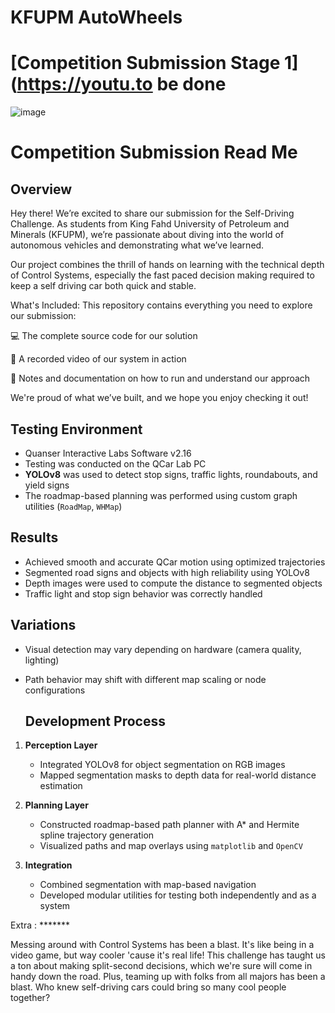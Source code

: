 # KFUPM AutoWheels
# [Competition Submission Stage 1](https://youtu.to be done 
![image](https://github.com/SulimanSalih/KFUPMAUTOWHEELS--Stage1/assets/108358496/d6eec892-a7b1-4839-b83c-e7ed3c3dcf50)

# Competition Submission Read Me

## Overview
Hey there!
We’re excited to share our submission for the Self-Driving Challenge. As students from King Fahd University of Petroleum and Minerals (KFUPM), we’re passionate about diving into the world of autonomous vehicles and demonstrating what we’ve learned.

Our project combines the thrill of hands on learning with the technical depth of Control Systems, especially the fast paced decision making required to keep a self driving car both quick and stable.

What's Included:
This repository contains everything you need to explore our submission:

💻 The complete source code for our solution

🎥 A recorded video of our system in action

📄 Notes and documentation on how to run and understand our approach

We're proud of what we’ve built, and we hope you enjoy checking it out!

## Testing Environment  

- Quanser Interactive Labs Software v2.16  
- Testing was conducted on the QCar Lab PC  
- **YOLOv8** was used to detect stop signs, traffic lights, roundabouts, and yield signs  
- The roadmap-based planning was performed using custom graph utilities (`RoadMap`, `WHMap`)  


## Results  

- Achieved smooth and accurate QCar motion using optimized trajectories  
- Segmented road signs and objects with high reliability using YOLOv8  
- Depth images were used to compute the distance to segmented objects  
- Traffic light and stop sign behavior was correctly handled

## Variations  

- Visual detection may vary depending on hardware (camera quality, lighting)  
- Path behavior may shift with different map scaling or node configurations

  ## Development Process  

1. **Perception Layer**  
   - Integrated YOLOv8 for object segmentation on RGB images  
   - Mapped segmentation masks to depth data for real-world distance estimation  

2. **Planning Layer**  
   - Constructed roadmap-based path planner with A* and Hermite spline trajectory generation  
   - Visualized paths and map overlays using `matplotlib` and `OpenCV`  

3. **Integration**  
   - Combined segmentation with map-based navigation  
   - Developed modular utilities for testing both independently and as a system


  Extra : *******


  
Messing around with Control Systems has been a blast. It's like being in a video game, but way cooler 'cause it's real life!
This challenge has taught us a ton about making split-second decisions, which we're sure will come in handy down the road.
Plus, teaming up with folks from all majors has been a blast. Who knew self-driving cars could bring so many cool people together?

  
